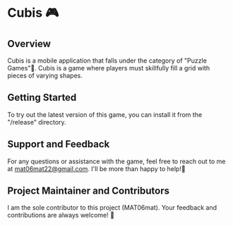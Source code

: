 # Cubis 🎮

## Overview
Cubis is a mobile application that falls under the category of "Puzzle Games"🧩. Cubis is a game where players must skillfully fill a grid with pieces of varying shapes. 

## Getting Started
To try out the latest version of this game, you can install it from the "/release" directory.

## Support and Feedback
For any questions or assistance with the game, feel free to reach out to me at mat06mat22@gmail.com. I'll be more than happy to help!🤗

## Project Maintainer and Contributors
I am the sole contributor to this project (MAT06mat). Your feedback and contributions are always welcome! 🤝
